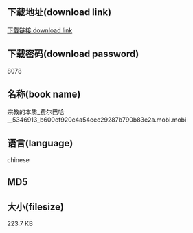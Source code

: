 ## 下载地址(download link)
[下载链接 download link](https://tutu365.netlify.app/?s=%E5%AE%97%E6%95%99%E7%9A%84%E6%9C%AC%E8%B4%A8_%E8%B4%B9%E5%B0%94%E5%B7%B4%E5%93%88__5346913_b600ef920c4a54eec29287b790b83e2a.mobi)

## 下载密码(download password)
8078

## 名称(book name)
宗教的本质_费尔巴哈__5346913_b600ef920c4a54eec29287b790b83e2a.mobi.mobi

## 语言(language)
chinese

## MD5


## 大小(filesize)
223.7 KB
